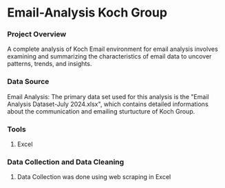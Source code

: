 # Email-Analysis Koch Group

### Project Overview
A complete analysis of Koch Email environment for email analysis involves examining and summarizing the characteristics of email data to uncover patterns, trends, and insights.

### Data Source
Email Analysis: The primary data set used for this analysis is the "Email Analysis Dataset-July 2024.xlsx", which contains detailed informations about the communication and emailing sturtucture of Koch Group.

### Tools
1. Excel

### Data Collection and Data Cleaning
1. Data Collection was done using web scraping in Excel

